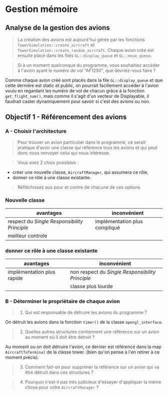 # Gestion mémoire

## Analyse de la gestion des avions

> La création des avions est aujourd'hui gérée par les fonctions `TowerSimulation::create_aircraft` et `TowerSimulation::create_random_aircraft`.
Chaque avion créé est ensuite placé dans les files `GL::display_queue` et `GL::move_queue`.

> Si à un moment quelconque du programme, vous souhaitiez accéder à l'avion ayant le numéro de vol "AF1250", que devriez-vous faire ?

Comme chaque avion créé sont placés dans la file `GL::display_queue` et que cette dernière est static et public, on pourrait facillement accéder à l'avion voulu en regardant les numéro de vol de chacun grâce à la fonction `get_flight_num()`, mais comme il s'agit d'un vecteur de Displayable, il faudrait caster dynamiquement pour savoir si c'est des avions ou non. 

## Objectif 1 - Référencement des avions

### A - Choisir l'architecture

> Pour trouver un avion particulier dans le programme, ce serait pratique d'avoir une classe qui référence tous les avions et qui peut donc nous renvoyer celui qui nous intéresse.

> Vous avez 2 choix possibles :
- créer une nouvelle classe, `AircraftManager`, qui assumera ce rôle,
- donner ce rôle à une classe existante.

> Réfléchissez aux pour et contre de chacune de ces options.

### Nouvelle classe

| avantages | inconvénient |
| --------- | ------------ |
| respect du *Single Responsibility Principle* | implémentation plus compliqué |
| meilleur controle | |

### donner ce rôle à une classe existante

| avantages | inconvénient |
| --------- | ------------ |
| implémentation plus rapide | non respect du *Single Responsibility Principle* |
| | classe plus lourde |

### B - Déterminer le propriétaire de chaque avion

> 1. Qui est responsable de détruire les avions du programme ?

On détruit les avions dans la fonction `timer()` de la classe `opengl_interface`.

> 2. Quelles autres structures contiennent une référence sur un avion au moment où il doit être détruit ?

Au moment ou on doit détruire l'avion, ce dernier est référencé dans la map `AircraftToTerminal` de la classe tower. (bien qu'on pense à l'en retirer à ce moment précis).

> 3. Comment fait-on pour supprimer la référence sur un avion qui va être détruit dans ces structures ?

> 4. Pourquoi n'est-il pas très judicieux d'essayer d'appliquer la même chose pour votre `AircraftManager` ?